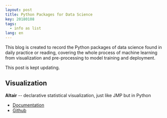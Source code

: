 ```yaml
---
layout: post
title: Python Packages for Data Science 
key: 20180108
tags:
  - info as list
lang: en
---
```


This blog is created to record the Python packages of data science found in daily practice or reading, covering the whole process of machine learning from visualization and pre-processing to model training and deployment.

This post is kept updating.

##  Visualization

**Altair** -- declarative statistical visualization, just like JMP but in Python
- [Documentation](https://altair-viz.github.io/)
- [Github]()




<!--stackedit_data:
eyJoaXN0b3J5IjpbLTI3ODg1NjQxNV19
-->